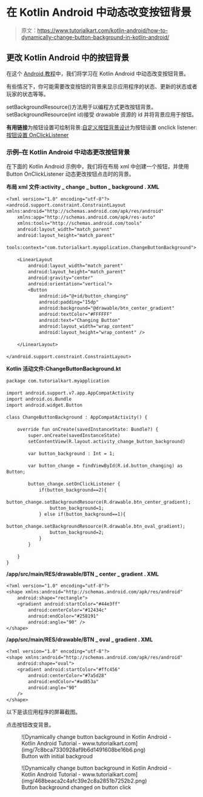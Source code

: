 # 在 Kotlin Android 中动态改变按钮背景

> 原文：<https://www.tutorialkart.com/kotlin-android/how-to-dynamically-change-button-background-in-kotlin-android/>

## 更改 Kotlin Android 中的按钮背景

在这个 [Android 教程](https://www.tutorialkart.com/kotlin-android-tutorial/)中，我们将学习在 Kotlin Android 中动态改变按钮背景。

有些情况下，你可能需要改变按钮的背景来显示应用程序的状态、更新的状态或者玩家的状态等等。

setBackgroundResource()方法用于以编程方式更改按钮背景。setBackgroundResource(int id)接受 drawable 资源的 id 并将背景应用于按钮。

**有用链接**为按钮设置可绘制背景:[自定义按钮背景设计](https://www.tutorialkart.com/kotlin-android/how-to-create-custom-design-for-button-background-in-kotlin-android/)为按钮设置 onclick listener:[按钮设置 OnClickListener](https://www.tutorialkart.com/kotlin-android/set-onclicklistener-button-kotlin-android/)

### 示例–在 Kotlin Android 中动态更改按钮背景

在下面的 Kotlin Android 示例中，我们将在布局 xml 中创建一个按钮，并使用 Button OnClickListener 动态更改按钮点击时的背景。

**布局 xml 文件:activity _ change _ button _ background . XML**

```
<?xml version="1.0" encoding="utf-8"?>
<android.support.constraint.ConstraintLayout xmlns:android="http://schemas.android.com/apk/res/android"
    xmlns:app="http://schemas.android.com/apk/res-auto"
    xmlns:tools="http://schemas.android.com/tools"
    android:layout_width="match_parent"
    android:layout_height="match_parent"
    tools:context="com.tutorialkart.myapplication.ChangeButtonBackground">

    <LinearLayout
        android:layout_width="match_parent"
        android:layout_height="match_parent"
        android:gravity="center"
        android:orientation="vertical">
        <Button
            android:id="@+id/button_changing"
            android:padding="15dp"
            android:background="@drawable/btn_center_gradient"
            android:textColor="#FFFFFF"
            android:text="Changing Button"
            android:layout_width="wrap_content"
            android:layout_height="wrap_content" />

    </LinearLayout>

</android.support.constraint.ConstraintLayout>
```

**Kotlin 活动文件:ChangeButtonBackground.kt**

```
package com.tutorialkart.myapplication

import android.support.v7.app.AppCompatActivity
import android.os.Bundle
import android.widget.Button

class ChangeButtonBackground : AppCompatActivity() {

    override fun onCreate(savedInstanceState: Bundle?) {
        super.onCreate(savedInstanceState)
        setContentView(R.layout.activity_change_button_background)

        var button_background : Int = 1;

        var button_change = findViewById(R.id.button_changing) as Button;

        button_change.setOnClickListener {
            if(button_background==2){
                button_change.setBackgroundResource(R.drawable.btn_center_gradient);
                button_background=1;
            } else if(button_background==1){
                button_change.setBackgroundResource(R.drawable.btn_oval_gradient);
                button_background=2;
            }
        }

    }
}
```

**/app/src/main/RES/drawable/BTN _ center _ gradient . XML**

```
<?xml version="1.0" encoding="utf-8"?>
<shape xmlns:android="http://schemas.android.com/apk/res/android"
    android:shape="rectangle">
    <gradient android:startColor="#44e3ff"
        android:centerColor="#12434c"
        android:endColor="#258191"
        android:angle="90" />
</shape>
```

**/app/src/main/RES/drawable/BTN _ oval _ gradient . XML**

```
<?xml version="1.0" encoding="utf-8"?>
<shape xmlns:android="http://schemas.android.com/apk/res/android"
    android:shape="oval">
    <gradient android:startColor="#ffc456"
        android:centerColor="#7a5d28"
        android:endColor="#ad853a"
        android:angle="90"
    />
</shape>
```

以下是该应用程序的屏幕截图。

点击按钮改变背景。

<figure class="aligncenter">![Dynamically change button background in Kotlin Android - Kotlin Android Tutorial - www.tutorialkart.com](img/7c8bca7330928af9b6d1491608be16b6.png)

<figcaption>Button with initial backgroud</figcaption>

</figure>

<figure class="aligncenter">![Dynamically change button background in Kotlin Android - Kotlin Android Tutorial - www.tutorialkart.com](img/468beaca2c4afc39e2c8a2851b7252b2.png)

<figcaption>Button background changed on button click</figcaption>

</figure>